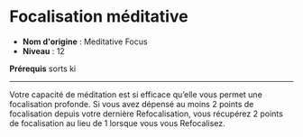 # Focalisation méditative

 * **Nom d'origine** : Meditative Focus
 * **Niveau** : 12


<p><strong>Prérequis</strong> sorts ki</p>
<hr>
<p>Votre capacité de méditation est si efficace qu’elle vous permet une focalisation profonde. Si vous avez dépensé au moins 2 points de focalisation depuis votre dernière Refocalisation, vous récupérez 2 points de focalisation au lieu de 1 lorsque vous vous Refocalisez.</p>